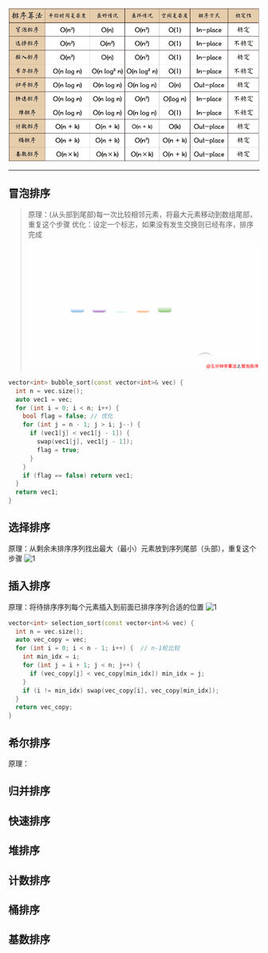 ![20200320164211.png](https://raw.githubusercontent.com/itisl/Pic_Bed/master/img/20200320164211.png)

--- 
## 冒泡排序
> 原理：(从头部到尾部)每一次比较相邻元素，将最大元素移动到数组尾部，重复这个步骤
> 优化：设定一个标志，如果没有发生交换则已经有序，排序完成
![640.gif](https://raw.githubusercontent.com/itisl/Pic_Bed/master/img/640.gif)

```cpp
vector<int> bubble_sort(const vector<int>& vec) {
  int n = vec.size();
  auto vec1 = vec;
  for (int i = 0; i < n; i++) {
    bool flag = false; // 优化
    for (int j = n - 1; j > i; j--) {
      if (vec1[j] < vec1[j - 1]) {
        swap(vec1[j], vec1[j - 1]);
        flag = true;
      }
    }
    if (flag == false) return vec1;
  }
  return vec1;
}
```

## 选择排序
原理：从剩余未排序序列找出最大（最小）元素放到序列尾部（头部），重复这个步骤
![1](https://mmbiz.qpic.cn/mmbiz_gif/D67peceibeISwc3aGibUlvZ0XqVnbWtBRiaB2dW1vA5SganRPChytYTFiaJL2PkXlL7XmhYmqIAzBHj0VvgJZs0vmA/640?wx_fmt=gif&tp=webp&wxfrom=5&wx_lazy=1)

## 插入排序
原理：将待排序序列每个元素插入到前面已排序序列合适的位置
![1](https://mmbiz.qpic.cn/mmbiz_gif/D67peceibeISwc3aGibUlvZ0XqVnbWtBRiaiatKZU4exjwcluduiclJOdZB0oZQicCrpIEaSJJg8iaia58viauSK3nhofqA/640?wx_fmt=gif&tp=webp&wxfrom=5&wx_lazy=1)
```cpp
vector<int> selection_sort(const vector<int>& vec) {
  int n = vec.size();
  auto vec_copy = vec;
  for (int i = 0; i < n - 1; i++) {  // n-1轮比较
    int min_idx = i;
    for (int j = i + 1; j < n; j++) {
      if (vec_copy[j] < vec_copy[min_idx]) min_idx = j;
    }
    if (i != min_idx) swap(vec_copy[i], vec_copy[min_idx]);
  }
  return vec_copy;
}
```

## 希尔排序
原理：

## 归并排序

## 快速排序

## 堆排序

## 计数排序

## 桶排序

## 基数排序